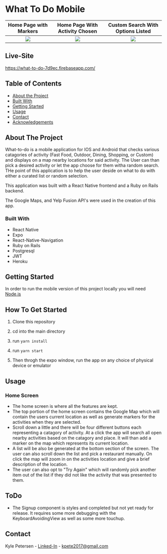 # What To Do Mobile
Home Page with Markers            |  Home Page With Activity Chosen | Custom Search With Options Listed
:-------------------------:|:-------------------------:|:-------------------------:
![](https://i.imgur.com/AXbRlKN.png)  |  ![](https://i.imgur.com/5bcP5RD.png) | ![](https://i.imgur.com/J7jqxr6.png)

## Live-Site
https://what-to-do-7d9ec.firebaseapp.com/

<!-- TABLE OF CONTENTS -->
## Table of Contents

* [About the Project](#about-the-project)
* [Built With](#built-with)
* [Getting Started](#getting-started)
* [Usage](#usage)
* [Contact](#contact)
* [Acknowledgements](#acknowledgements)


<!-- ABOUT THE PROJECT -->
## About The Project

What-to-do is a mobile application for IOS and Android that checks various catagories of activity (Fast Food, Outdoor, Dining, Shopping, or Custom) and displays on a map nearby locations for said activity. The User can than pick a desired activity or let the app choose for them witha random search. THe point of this application is to help the user deside on what to do with either a curated list or random selection.

This application was built with a React Native frontend and a Ruby on Rails backend.

The Google Maps, and Yelp Fusion API's were used in the creation of this app.


### Built With
* React Native
* Expo
* React-Native-Navigation
* Ruby on Rails
* Postgresql
* JWT
* Heroku


<!-- GETTING STARTED -->
## Getting Started

In order to run the mobile version of this project locally you will need [Node.js](https://nodejs.org/en/)

## How To Get Started

1. Clone this repository

2. cd into the main directory

3. run `yarn install`

4. run `yarn start`

5. Then throgh the expo window, run the app on any choice of physical device or emulator

## Usage

### Home Screen
* The home screen is where all the features are kept.
* The top portion of the home screen contains the Google Map which will contain the users current location as well as generate markers for the activities when they are selected. 
* Scroll down a little and there will be four different buttons each representing a catagory of activity. At a click the app will search all open nearby activities based on the catagory and place. It will than add a marker on the map which represents its current location.
* A list will be also be generated at the bottom section of the screen. The user can also scroll down the list and pick a restaurant manually. On click the map will zoom in on the activities location and give a brief description of the location.
* The user can also opt to "Try Again" which will randomly pick another item out of the list if they did not like the activity that was presented to them.

## ToDo
* The Signup component is styles and completed but not yet ready for release. It requires some more debugging with the KeyboardAvoidingView as well as some more touchup.

<!-- CONTACT -->
## Contact

Kyle Petersen - [Linked-In](https://www.linkedin.com/in/kyle-petersen-27259b18b/) - kpete2017@gmail.com
